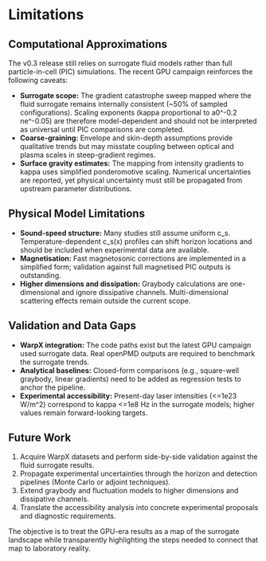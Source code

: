 Limitations
===========

Computational Approximations
----------------------------

The v0.3 release still relies on surrogate fluid models rather than full particle-in-cell (PIC) simulations. The recent GPU campaign reinforces the following caveats:

* **Surrogate scope:** The gradient catastrophe sweep mapped where the fluid surrogate remains internally consistent (~50% of sampled configurations). Scaling exponents (kappa proportional to a0^-0.2 ne^-0.05) are therefore model-dependent and should not be interpreted as universal until PIC comparisons are completed.
* **Coarse-graining:** Envelope and skin-depth assumptions provide qualitative trends but may misstate coupling between optical and plasma scales in steep-gradient regimes.
* **Surface gravity estimates:** The mapping from intensity gradients to kappa uses simplified ponderomotive scaling. Numerical uncertainties are reported, yet physical uncertainty must still be propagated from upstream parameter distributions.

Physical Model Limitations
--------------------------

* **Sound-speed structure:** Many studies still assume uniform c_s. Temperature-dependent c_s(x) profiles can shift horizon locations and should be included when experimental data are available.
* **Magnetisation:** Fast magnetosonic corrections are implemented in a simplified form; validation against full magnetised PIC outputs is outstanding.
* **Higher dimensions and dissipation:** Graybody calculations are one-dimensional and ignore dissipative channels. Multi-dimensional scattering effects remain outside the current scope.

Validation and Data Gaps
------------------------

* **WarpX integration:** The code paths exist but the latest GPU campaign used surrogate data. Real openPMD outputs are required to benchmark the surrogate trends.
* **Analytical baselines:** Closed-form comparisons (e.g., square-well graybody, linear gradients) need to be added as regression tests to anchor the pipeline.
* **Experimental accessibility:** Present-day laser intensities (<=1e23 W/m^2) correspond to kappa <=1e8 Hz in the surrogate models; higher values remain forward-looking targets.

Future Work
-----------

1. Acquire WarpX datasets and perform side-by-side validation against the fluid surrogate results.
2. Propagate experimental uncertainties through the horizon and detection pipelines (Monte Carlo or adjoint techniques).
3. Extend graybody and fluctuation models to higher dimensions and dissipative channels.
4. Translate the accessibility analysis into concrete experimental proposals and diagnostic requirements.

The objective is to treat the GPU-era results as a map of the surrogate landscape while transparently highlighting the steps needed to connect that map to laboratory reality.

